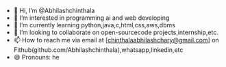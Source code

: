 - 👋 Hi, I’m @Abhilashchinthala
- 👀 I’m interested in programming ai and web developing
- 🌱 I’m currently learning python,java,c,html,css,aws,dbms
- 💞️ I’m looking to collaborate on open-sourcecode projects,internship,etc.
- 📫 How to reach me via email at [chinthalaabhilashchary@gmail.com] on Fithub(github.com/Abhilashchinthala),whatsapp,linkedin,etc
- 😄 Pronouns: he
  

<!---
Abhilashchinthala/Abhilashchinthala is a ✨ special ✨ repository because its `README.md` (this file) appears on your GitHub profile.
You can click the Preview link to take a look at your changes.
--->
